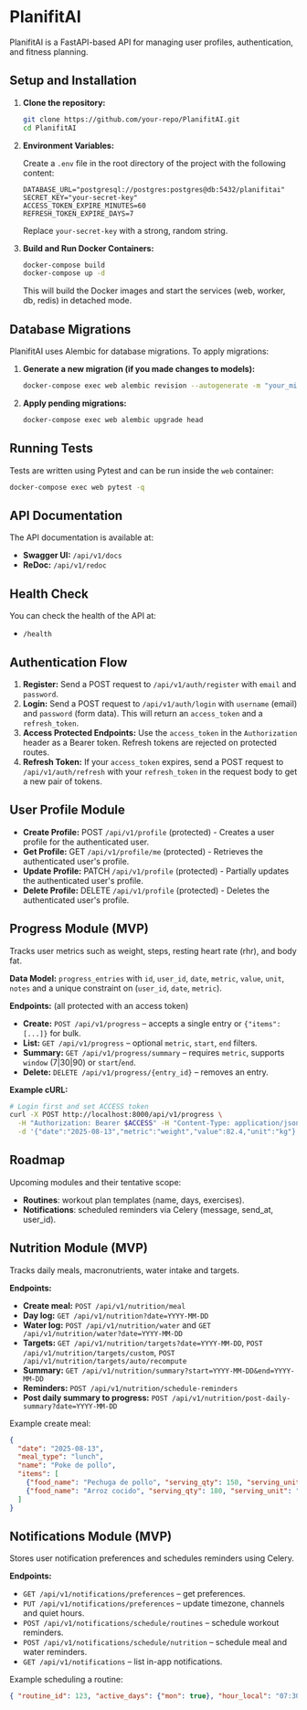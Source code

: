 # PlanifitAI

PlanifitAI is a FastAPI-based API for managing user profiles, authentication, and fitness planning.

## Setup and Installation

1.  **Clone the repository:**

    ```bash
    git clone https://github.com/your-repo/PlanifitAI.git
    cd PlanifitAI
    ```

2.  **Environment Variables:**

    Create a `.env` file in the root directory of the project with the following content:

    ```
    DATABASE_URL="postgresql://postgres:postgres@db:5432/planifitai"
    SECRET_KEY="your-secret-key"
    ACCESS_TOKEN_EXPIRE_MINUTES=60
    REFRESH_TOKEN_EXPIRE_DAYS=7
    ```

    Replace `your-secret-key` with a strong, random string.

3.  **Build and Run Docker Containers:**

    ```bash
    docker-compose build
    docker-compose up -d
    ```

    This will build the Docker images and start the services (web, worker, db, redis) in detached mode.

## Database Migrations

PlanifitAI uses Alembic for database migrations. To apply migrations:

1.  **Generate a new migration (if you made changes to models):**

    ```bash
    docker-compose exec web alembic revision --autogenerate -m "your_migration_message"
    ```

2.  **Apply pending migrations:**

    ```bash
    docker-compose exec web alembic upgrade head
    ```

## Running Tests

Tests are written using Pytest and can be run inside the `web` container:

```bash
docker-compose exec web pytest -q
```

## API Documentation

The API documentation is available at:

*   **Swagger UI:** `/api/v1/docs`
*   **ReDoc:** `/api/v1/redoc`

## Health Check

You can check the health of the API at:

*   `/health`

## Authentication Flow

1.  **Register:** Send a POST request to `/api/v1/auth/register` with `email` and `password`.
2.  **Login:** Send a POST request to `/api/v1/auth/login` with `username` (email) and `password` (form data). This will return an `access_token` and a `refresh_token`.
3.  **Access Protected Endpoints:** Use the `access_token` in the `Authorization` header as a Bearer token. Refresh tokens are rejected on protected routes.
4.  **Refresh Token:** If your `access_token` expires, send a POST request to `/api/v1/auth/refresh` with your `refresh_token` in the request body to get a new pair of tokens.

## User Profile Module

*   **Create Profile:** POST `/api/v1/profile` (protected) - Creates a user profile for the authenticated user.
*   **Get Profile:** GET `/api/v1/profile/me` (protected) - Retrieves the authenticated user's profile.
*   **Update Profile:** PATCH `/api/v1/profile` (protected) - Partially updates the authenticated user's profile.
*   **Delete Profile:** DELETE `/api/v1/profile` (protected) - Deletes the authenticated user's profile.

## Progress Module (MVP)

Tracks user metrics such as weight, steps, resting heart rate (rhr), and body fat.

**Data Model:** `progress_entries` with `id`, `user_id`, `date`, `metric`, `value`, `unit`, `notes` and a unique constraint on (`user_id`, `date`, `metric`).

**Endpoints:** (all protected with an access token)

* **Create:** `POST /api/v1/progress` – accepts a single entry or `{"items": [...]}` for bulk.
* **List:** `GET /api/v1/progress` – optional `metric`, `start`, `end` filters.
* **Summary:** `GET /api/v1/progress/summary` – requires `metric`, supports `window` (7|30|90) or `start`/`end`.
* **Delete:** `DELETE /api/v1/progress/{entry_id}` – removes an entry.

**Example cURL:**

```bash
# Login first and set ACCESS token
curl -X POST http://localhost:8000/api/v1/progress \
  -H "Authorization: Bearer $ACCESS" -H "Content-Type: application/json" \
  -d '{"date":"2025-08-13","metric":"weight","value":82.4,"unit":"kg"}'
```

## Roadmap

Upcoming modules and their tentative scope:

* **Routines**: workout plan templates (name, days, exercises).
* **Notifications**: scheduled reminders via Celery (message, send_at, user_id).
## Nutrition Module (MVP)

Tracks daily meals, macronutrients, water intake and targets.

**Endpoints:**

* **Create meal:** `POST /api/v1/nutrition/meal`
* **Day log:** `GET /api/v1/nutrition?date=YYYY-MM-DD`
* **Water log:** `POST /api/v1/nutrition/water` and `GET /api/v1/nutrition/water?date=YYYY-MM-DD`
* **Targets:** `GET /api/v1/nutrition/targets?date=YYYY-MM-DD`, `POST /api/v1/nutrition/targets/custom`, `POST /api/v1/nutrition/targets/auto/recompute`
* **Summary:** `GET /api/v1/nutrition/summary?start=YYYY-MM-DD&end=YYYY-MM-DD`
* **Reminders:** `POST /api/v1/nutrition/schedule-reminders`
* **Post daily summary to progress:** `POST /api/v1/nutrition/post-daily-summary?date=YYYY-MM-DD`

Example create meal:

```json
{
  "date": "2025-08-13",
  "meal_type": "lunch",
  "name": "Poke de pollo",
  "items": [
    {"food_name": "Pechuga de pollo", "serving_qty": 150, "serving_unit": "g", "calories_kcal": 247, "protein_g": 46.5, "carbs_g": 0, "fat_g": 5},
    {"food_name": "Arroz cocido", "serving_qty": 180, "serving_unit": "g", "calories_kcal": 234, "protein_g": 4.5, "carbs_g": 50.4, "fat_g": 0.6}
  ]
}
```

## Notifications Module (MVP)

Stores user notification preferences and schedules reminders using Celery.

**Endpoints:**

* `GET /api/v1/notifications/preferences` – get preferences.
* `PUT /api/v1/notifications/preferences` – update timezone, channels and quiet hours.
* `POST /api/v1/notifications/schedule/routines` – schedule workout reminders.
* `POST /api/v1/notifications/schedule/nutrition` – schedule meal and water reminders.
* `GET /api/v1/notifications` – list in-app notifications.

Example scheduling a routine:

```json
{ "routine_id": 123, "active_days": {"mon": true}, "hour_local": "07:30" }
```
